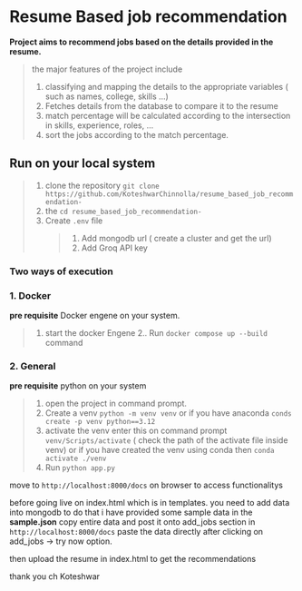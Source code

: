 # Resume Based job recommendation

**Project aims to recommend jobs based on the details provided in the resume.**
> the major features of the project include
> 1. classifying and mapping the details to the appropriate variables ( such as names, college, skills ...)
> 2. Fetches details from the database to compare it to the resume 
> 3. match percentage will be calculated according to the intersection in skills, experience, roles, ...
> 4. sort the jobs according to the match percentage.

## Run on your local system

> 1. clone the repository `git clone https://github.com/KoteshwarChinnolla/resume_based_job_recommendation-`
> 2. the `cd resume_based_job_recommendation-`
> 3. Create `.env` file
>    > 1. Add mongodb url ( create a cluster and get the url)
>    > 2. Add Groq API key

### Two ways of execution 

### 1. Docker 
**pre requisite** Docker engene on your system. 

> 1. start the docker Engene
> 2.. Run `docker compose up --build` command

### 2. General
**pre requisite** python on your system 

> 1. open the project in command prompt.
> 2. Create a venv `python -m venv venv` or if you have anaconda `conds create -p venv python==3.12`
> 3. activate the venv enter this on command prompt `venv/Scripts/activate` ( check the path of the activate file inside venv) or if you have created the venv using conda then `conda activate ./venv`
> 4. Run `python app.py`

move to `http://localhost:8000/docs` on browser to access functionalitys

before going live on index.html which is in templates. you need to add data into mongodb to do that i have provided some sample data in the **sample.json** copy entire data and post it onto add_jobs section in `http://localhost:8000/docs` paste the data directly after clicking on add_jobs -> try now option.

then upload the resume in index.html to get the recommendations 

thank you 
ch Koteshwar
